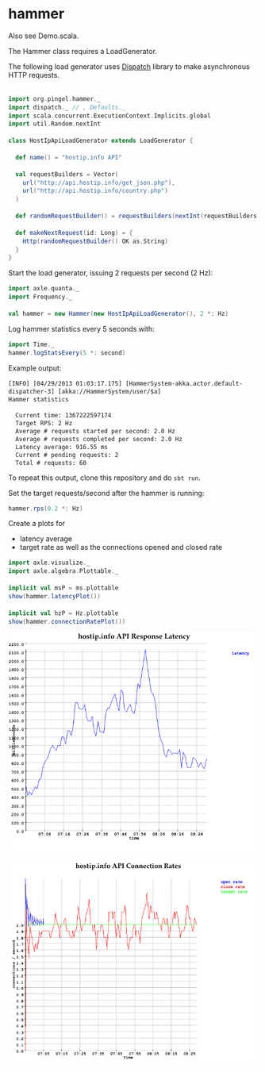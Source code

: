 hammer
======

Also see Demo.scala.

The Hammer class requires a LoadGenerator.

The following load generator uses
[Dispatch](http://dispatch.databinder.net/Dispatch.html) library
to make asynchronous HTTP requests.

```scala

import org.pingel.hammer._
import dispatch._ // , Defaults._
import scala.concurrent.ExecutionContext.Implicits.global
import util.Random.nextInt

class HostIpApiLoadGenerator extends LoadGenerator {

  def name() = "hostip.info API"

  val requestBuilders = Vector(
    url("http://api.hostip.info/get_json.php"),
    url("http://api.hostip.info/country.php")
  )

  def randomRequestBuilder() = requestBuilders(nextInt(requestBuilders.size))

  def makeNextRequest(id: Long) = {
    Http(randomRequestBuilder() OK as.String)
  }
}
```

Start the load generator, issuing 2 requests per second (2 Hz):

```scala
import axle.quanta._
import Frequency._

val hammer = new Hammer(new HostIpApiLoadGenerator(), 2 *: Hz)
```

Log hammer statistics every 5 seconds with:

```scala
import Time._
hammer.logStatsEvery(5 *: second)
```

Example output:

```
[INFO] [04/29/2013 01:03:17.175] [HammerSystem-akka.actor.default-dispatcher-3] [akka://HammerSystem/user/$a] 
Hammer statistics

  Current time: 1367222597174
  Target RPS: 2 Hz
  Average # requests started per second: 2.0 Hz
  Average # requests completed per second: 2.0 Hz
  Latency average: 916.55 ms
  Current # pending requests: 2
  Total # requests: 60
```

To repeat this output, clone this repository and do `sbt run`.

Set the target requests/second after the hammer is running:

```scala
hammer.rps(0.2 *: Hz)
```

Create a plots for

* latency average
* target rate as well as the connections opened and closed rate

```scala
import axle.visualize._
import axle.algebra.Plottable._

implicit val msP = ms.plottable
show(hammer.latencyPlot())

implicit val hzP = Hz.plottable
show(hammer.connectionRatePlot())
```

![latency](./doc/image/latency.png)

![connectionrates](./doc/image/connectionrates.png)

